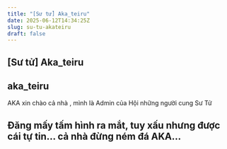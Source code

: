 ```yaml
---
title: "[Sư tử] Aka_teiru"
date: 2025-06-12T14:34:25Z
slug: su-tu-akateiru
draft: false
---
```


## [Sư tử] Aka_teiru

## aka_teiru

AKA xin chào cả nhà , mình là Admin của Hội những người cung Sư Tử 
<h2>Đăng mấy tấm hình ra mắt, tuy xấu nhưng được cái tự tin... cả nhà đừng ném đá AKA...</h2>